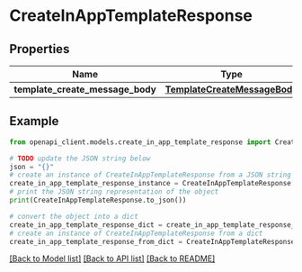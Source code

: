 # CreateInAppTemplateResponse


## Properties

Name | Type | Description | Notes
------------ | ------------- | ------------- | -------------
**template_create_message_body** | [**TemplateCreateMessageBody**](TemplateCreateMessageBody.md) |  | 

## Example

```python
from openapi_client.models.create_in_app_template_response import CreateInAppTemplateResponse

# TODO update the JSON string below
json = "{}"
# create an instance of CreateInAppTemplateResponse from a JSON string
create_in_app_template_response_instance = CreateInAppTemplateResponse.from_json(json)
# print the JSON string representation of the object
print(CreateInAppTemplateResponse.to_json())

# convert the object into a dict
create_in_app_template_response_dict = create_in_app_template_response_instance.to_dict()
# create an instance of CreateInAppTemplateResponse from a dict
create_in_app_template_response_from_dict = CreateInAppTemplateResponse.from_dict(create_in_app_template_response_dict)
```
[[Back to Model list]](../README.md#documentation-for-models) [[Back to API list]](../README.md#documentation-for-api-endpoints) [[Back to README]](../README.md)


